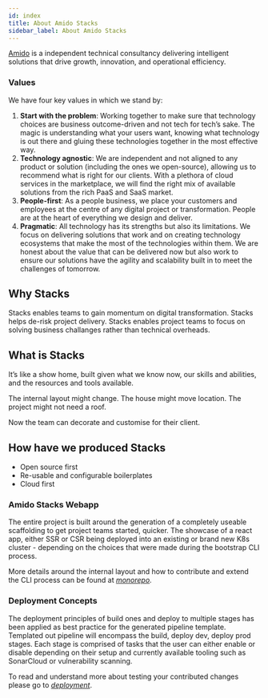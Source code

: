 ```yaml
---
id: index
title: About Amido Stacks
sidebar_label: About Amido Stacks
---
```


[Amido](https://amido.com) is a independent technical consultancy delivering intelligent solutions that drive growth, innovation, and operational efficiency.

### Values

We have four key values in which we stand by:

1. **Start with the problem**: Working together to make sure that technology choices are business outcome-driven and not tech for tech’s sake. The magic is understanding what your users want, knowing what technology is out there and gluing these technologies together in the most effective way.
2. **Technology agnostic**: We are independent and not aligned to any product or solution (including the ones we open-source), allowing us to recommend what is right for our clients. With a plethora of cloud services in the marketplace, we will find the right mix of available solutions from the rich PaaS and SaaS market.
3. **People-first**: As a people business, we place your customers and employees at the centre of any digital project or transformation. People are at the heart of everything we design and deliver.
4. **Pragmatic**: All technology has its strengths but also its limitations. We focus on delivering solutions that work and on creating technology ecosystems that make the most of the technologies within them. We are honest about the value that can be delivered now but also work to ensure our solutions have the agility and scalability built in to meet the challenges of tomorrow.

## Why Stacks

Stacks enables teams to gain momentum on digital transformation.
Stacks helps de-risk project delivery.
Stacks enables project teams to focus on solving business challanges rather than technical overheads. 

## What is Stacks

It’s like a show home, built given what we know now,  our skills and abilities, and the resources and tools available.

The internal layout might change.
The house might move location.
The project might not need a roof.

Now the team can decorate and customise for their client.

## How have we produced Stacks

* Open source first
* Re-usable and configurable boilerplates
* Cloud first

### Amido Stacks Webapp

The entire project is built around the generation of a completely useable scaffolding to get project teams started, quicker. The showcase of a react app, either SSR or CSR being deployed into an existing or brand new K8s cluster - depending on the choices that were made during the bootstrap CLI process.

More details around the internal layout and how to contribute and extend the CLI process can be found at *[monorepo](./monorepo.md)*.

### Deployment Concepts

The deployment principles of build ones and deploy to multiple stages has been applied as best practice for the generated pipeline template.
Templated out pipeline will encompass the build, deploy dev, deploy prod stages. Each stage is comprised of tasks that the user can either enable or disable depending on their setup and currently available tooling such as SonarCloud or vulnerability scanning.

To read and understand more about testing your contributed changes please go to *[deployment](./deployment.md)*.
